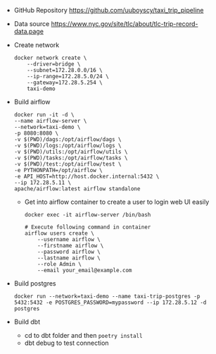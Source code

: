- GitHub Repository
  https://github.com/uuboyscy/taxi_trip_pipeline

- Data source
  https://www.nyc.gov/site/tlc/about/tlc-trip-record-data.page

- Create network
    ```shell
    docker network create \
        --driver=bridge \
        --subnet=172.28.0.0/16 \
        --ip-range=172.28.5.0/24 \
        --gateway=172.28.5.254 \
        taxi-demo
    ```

- Build airflow
    ```shell
    docker run -it -d \
    --name airflow-server \
    --network=taxi-demo \
    -p 8080:8080 \
    -v $(PWD)/dags:/opt/airflow/dags \
    -v $(PWD)/logs:/opt/airflow/logs \
    -v $(PWD)/utils:/opt/airflow/utils \
    -v $(PWD)/tasks:/opt/airflow/tasks \
    -v $(PWD)/test:/opt/airflow/test \
    -e PYTHONPATH=/opt/airflow \
    -e API_HOST=http://host.docker.internal:5432 \
    --ip 172.28.5.11 \
    apache/airflow:latest airflow standalone
    ```

    - Get into airflow container to create a user to login web UI easily
        ```shell
        docker exec -it airflow-server /bin/bash

        # Execute following command in container
        airflow users create \
            --username airflow \
            --firstname airflow \
            --password airflow \
            --lastname airflow \
            --role Admin \
            --email your_email@example.com
        ```

- Build postgres
    ```shell
    docker run --network=taxi-demo --name taxi-trip-postgres -p 5432:5432 -e POSTGRES_PASSWORD=mypassword --ip 172.28.5.12 -d postgres
    ```

- Build dbt
    - cd to dbt folder and then `poetry install`
    - dbt debug to test connection
